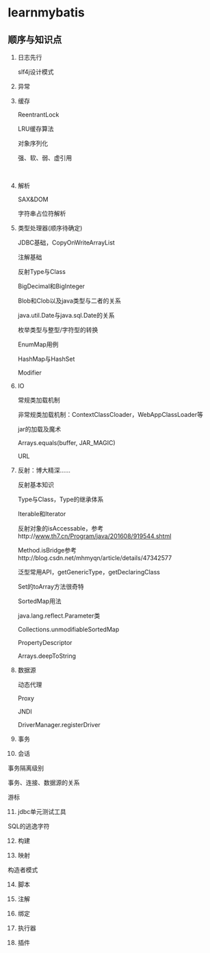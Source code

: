 # learnmybatis

## 顺序与知识点

1. 日志先行

   ​slf4j设计模式

2. 异常

3. 缓存

   ReentrantLock

   LRU缓存算法

   对象序列化

   强、软、弱、虚引用

   ​

4. 解析

   SAX&DOM

   字符串占位符解析


5. 类型处理器(顺序待确定)

   JDBC基础，CopyOnWriteArrayList

   注解基础

   反射Type与Class

   BigDecimal和BigInteger

   Blob和Clob以及java类型与二者的关系

   java.util.Date与java.sql.Date的关系

   枚举类型与整型/字符型的转换

   EnumMap用例

   HashMap与HashSet

   Modifier


6. IO

   常规类加载机制

   非常规类加载机制：ContextClassCloader，WebAppClassLoader等

   jar的加载及魔术

   Arrays.equals(buffer, JAR_MAGIC)

   URL

7. 反射：博大精深……

   反射基本知识

   Type与Class，Type的继承体系

   Iterable和Iterator

   反射对象的isAccessable，参考http://www.th7.cn/Program/java/201608/919544.shtml

   Method.isBridge参考http://blog.csdn.net/mhmyqn/article/details/47342577

   泛型常用API，getGenericType，getDeclaringClass

   Set的toArray方法很奇特

   SortedMap用法

   java.lang.reflect.Parameter类

   Collections.unmodifiableSortedMap

   PropertyDescriptor

   Arrays.deepToString

8. 数据源

   动态代理

   Proxy

   JNDI

   DriverManager.registerDriver

9. 事务

10. 会话

   事务隔离级别

   事务、连接、数据源的关系

   游标

11.   jdbc单元测试工具

   SQL的逃逸字符


12.  构建

13.  映射

   构造者模式

14. 脚本

15. 注解

16. 绑定

17. 执行器

18. 插件

